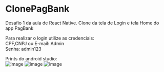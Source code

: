 # ClonePagBank
Desafio 1 da aula de React Native. Clone da tela de Login e tela Home do app PagBank

Para realizar o login utilize as credenciais:
<br>CPF,CNPJ ou E-mail: Admin
<br>Senha: admin123

Prints do android studio: <br>
![image](https://user-images.githubusercontent.com/89466436/145861269-5aa780b9-a93e-4937-8a1e-4cb6e75ea8a5.png)
![image](https://user-images.githubusercontent.com/89466436/145861338-8f4e3182-2d27-4506-b546-3d4c43a441ba.png)
![image](https://user-images.githubusercontent.com/89466436/145861382-2ca865c3-00bd-48f2-979c-7199050b9a86.png)

